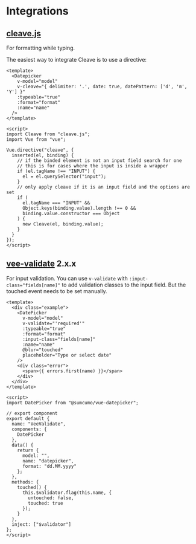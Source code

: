 # Integrations

## [cleave.js](https://github.com/nosir/cleave.js)

For formatting while typing.

The easiest way to integrate Cleave is to use a directive:

```vue
<template>
  <Datepicker
    v-model="model"
    v-cleave="{ delimiter: '.', date: true, datePattern: ['d', 'm', 'Y'] }"
    :typeable="true"
    :format="format"
    :name="name"
  />
</template>

<script>
import Cleave from "cleave.js";
import Vue from "vue";

Vue.directive("cleave", {
  inserted(el, binding) {
    // if the binded element is not an input field search for one
    // this is for cases where the input is inside a wrapper
    if (el.tagName !== "INPUT") {
      el = el.querySelector("input");
    }
    // only apply cleave if it is an input field and the options are set
    if (
      el.tagName === "INPUT" &&
      Object.keys(binding.value).length !== 0 &&
      binding.value.constructor === Object
    ) {
      new Cleave(el, binding.value);
    }
  }
});
</script>
```

## [vee-validate](https://github.com/baianat/vee-validate) 2.x.x

For input validation.
You can use `v-validate` with `:input-class="fields[name]"` to add validation classes to the input field.
But the touched event needs to be set manually.

```vue
<template>
  <div class="example">
    <DatePicker
      v-model="model"
      v-validate="'required'"
      :typeable="true"
      :format="format"
      :input-class="fields[name]"
      :name="name"
      @blur="touched"
      placeholder="Type or select date"
    />
    <div class="error">
      <span>{{ errors.first(name) }}</span>
    </div>
  </div>
</template>

<script>
import DatePicker from "@sumcumo/vue-datepicker";

// export component
export default {
  name: "VeeValidate",
  components: {
    DatePicker
  },
  data() {
    return {
      model: "",
      name: "datepicker",
      format: "dd.MM.yyyy"
    };
  },
  methods: {
    touched() {
      this.$validator.flag(this.name, {
        untouched: false,
        touched: true
      });
    }
  },
  inject: ["$validator"]
};
</script>
```
